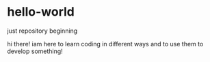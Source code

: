 # hello-world
just repository beginning

hi there!
iam here to learn coding in different ways and to use them to develop something!
